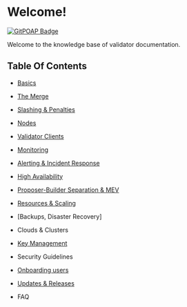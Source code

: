 # Welcome!

[![GitPOAP Badge](https://public-api.gitpoap.io/v1/repo/gateway-fm/validator-kb/badge)](https://www.gitpoap.io/gh/gateway-fm/validator-kb)

Welcome to the knowledge base of validator documentation.

## Table Of Contents

* [Basics](reference/basics.md)

* [The Merge](reference/the-merge.md)

* [Slashing & Penalties](reference/slashing-and-penalties.md)

* [Nodes](reference/nodes.md)

* [Validator Clients](reference/validator-clients.md)

* [Monitoring](reference/monitoring.md)
    
* [Alerting & Incident Response](reference/alerting.md)

* [High Availability](reference/ha.md)

* [Proposer-Builder Separation & MEV](reference/mev.md)

* [Resources & Scaling](reference/resources.md) 

* [Backups, Disaster Recovery]

* Clouds & Clusters

* [Key Management](reference/keys.md)

* Security Guidelines

* [Onboarding users](reference/deposits.md)

* [Updates & Releases](reference/updates-releases.md)

* FAQ
